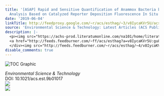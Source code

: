 ```yaml
---
title: '[ASAP] Rapid and Sensitive Quantification of Anammox Bacteria by Flow Cytometric
  Analysis Based on Catalyzed Reporter Deposition Fluorescence In Situ Hybridization'
date: '2019-06-04'
linkTitle: http://feedproxy.google.com/~r/acs/esthag/~3/v8IycaKVr5U/acs.est.9b01017
source: 'Environmental Science & Technology: Latest Articles (ACS Publications)'
description: |-
  <p><img src="https://achs-prod.literatumonline.com/na101/home/literatum/publisher/achs/journals/content/esthag/0/esthag.ahead-of-print/acs.est.9b01017/20190604/images/medium/es-2019-01017a_0005.gif" alt="TOC Graphic"/></p><div><cite>Environmental Science & Technology</cite></div><div>DOI: 10.1021/acs.est.9b01017</div><div class="feedflare">
  <a href="http://feeds.feedburner.com/~ff/acs/esthag?a=v8IycaKVr5U:gu8kBk1K4J4:yIl2AUoC8zA"><img src="http://feeds.feedburner.com/~ff/acs/esthag?d=yIl2AUoC8zA" border="0"></img></a>
  </div><img src="http://feeds.feedburner.com/~r/acs/esthag/~4/v8IycaKVr5U" ...
disable_comments: true
---
```

<p><img src="https://achs-prod.literatumonline.com/na101/home/literatum/publisher/achs/journals/content/esthag/0/esthag.ahead-of-print/acs.est.9b01017/20190604/images/medium/es-2019-01017a_0005.gif" alt="TOC Graphic"/></p><div><cite>Environmental Science & Technology</cite></div><div>DOI: 10.1021/acs.est.9b01017</div><div class="feedflare">
<a href="http://feeds.feedburner.com/~ff/acs/esthag?a=v8IycaKVr5U:gu8kBk1K4J4:yIl2AUoC8zA"><img src="http://feeds.feedburner.com/~ff/acs/esthag?d=yIl2AUoC8zA" border="0"></img></a>
</div><img src="http://feeds.feedburner.com/~r/acs/esthag/~4/v8IycaKVr5U" ...